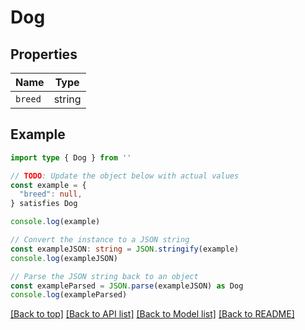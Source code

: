 
# Dog


## Properties

Name | Type
------------ | -------------
`breed` | string

## Example

```typescript
import type { Dog } from ''

// TODO: Update the object below with actual values
const example = {
  "breed": null,
} satisfies Dog

console.log(example)

// Convert the instance to a JSON string
const exampleJSON: string = JSON.stringify(example)
console.log(exampleJSON)

// Parse the JSON string back to an object
const exampleParsed = JSON.parse(exampleJSON) as Dog
console.log(exampleParsed)
```

[[Back to top]](#) [[Back to API list]](../README.md#api-endpoints) [[Back to Model list]](../README.md#models) [[Back to README]](../README.md)


